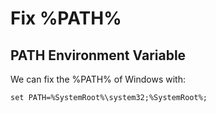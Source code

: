 # Fix %PATH%

## PATH Environment Variable

We can fix the %PATH% of Windows with:

```
set PATH=%SystemRoot%\system32;%SystemRoot%;
```
